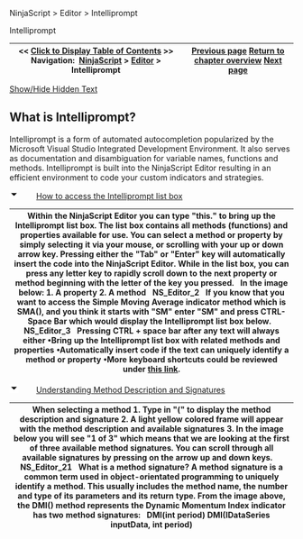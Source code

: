 ﻿


NinjaScript \> Editor \> Intelliprompt






















Intelliprompt







| \<\< [Click to Display Table of Contents](intelliprompt.md) \>\> **Navigation:**     [NinjaScript](ninjascript-1.md) \> [Editor](editor-1.md) \> Intelliprompt | [Previous page](compile_errors-1.md) [Return to chapter overview](editor-1.md) [Next page](output-1.md) |
| --- | --- |




[Show/Hide Hidden Text](javascript:HMToggleExpandAll(!HMAnyToggleOpen()) "Click to open/close expanding sections")









## What is Intelliprompt?


Intelliprompt is a form of automated autocompletion popularized by the Microsoft Visual Studio Integrated Development Environment. It also serves as documentation and disambiguation for variable names, functions and methods. Intelliprompt is built into the NinjaScript Editor resulting in an efficient environment to code your custom indicators and strategies.


![tog_minus](tog_minus-1.gif)        [How to access the Intelliprompt list box](javascript:HMToggle('toggle','HowToAccessTheIntellipromptListBox','HowToAccessTheIntellipromptListBox_ICON'))




| Within the NinjaScript Editor you can type "this." to bring up the Intelliprompt list box. The list box contains all methods (functions) and properties available for use. You can select a method or property by simply selecting it via your mouse, or scrolling with your up or down arrow key. Pressing either the "Tab" or "Enter" key will automatically insert the code into the NinjaScript Editor. While in the list box, you can press any letter key to rapidly scroll down to the next property or method beginning with the letter of the key you pressed.   In the image below: 1\. A property 2\. A method   NS_Editor_2   If you know that you want to access the Simple Moving Average indicator method which is SMA(), and you think it starts with "SM" enter "SM" and press CTRL\-Space Bar which would display the Intelliprompt list box below.   NS_Editor_3   Pressing CTRL \+ space bar after any text will always either •Bring up the Intelliprompt list box with related methods and properties •Automatically insert code if the text can uniquely identify a method or property •More keyboard shortcuts could be reviewed under [this link](editor_keyboard_shortcuts-1.md). |
| --- |



![tog_minus](tog_minus-1.gif)        [Understanding Method Description and Signatures](javascript:HMToggle('toggle','UnderstandingMethodDescriptionAndSignatures','UnderstandingMethodDescriptionAndSignatures_ICON'))




| When selecting a method 1\. Type in "(" to display the method description and signature  2\. A light yellow colored frame will appear with the method description and available signatures 3\. In the image below you will see "1 of 3" which means that we are looking at the first of three available method signatures. You can scroll through all available signatures by pressing on the arrow up and down keys.     NS_Editor_21   What is a method signature?  A method signature is a common term used in object\-orientated programming to uniquely identify a method. This usually includes the method name, the number and type of its parameters and its return type. From the image above, the DMI() method represents the Dynamic Momentum Index indicator has two method signatures:   DMI(int period)  DMI(IDataSeries inputData, int period) |
| --- |











